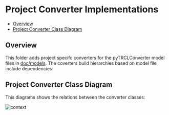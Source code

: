 # Project Converter Implementations <!-- omit in toc -->

- [Overview](#overview)
- [Project Converter Class Diagram](#project-converter-class-diagram)

## Overview

This folder adds project specifc converters for the pyTRCLConverter model files in
[doc/models](../../doc/models/). The coverters build hierarchies based on model file
include dependencies:

## Project Converter Class Diagram

This diagrams shows the relations between the converter classes:

![context](https://www.plantuml.com/plantuml/proxy?cache=no&src=https://raw.githubusercontent.com/NewTec-GmbH/pyTRLCConverter/refs/heads/main/tools/ProjectConverter/project_converter_class_diagram.puml)
